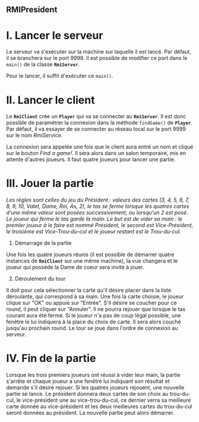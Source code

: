## RMIPresident

# I. Lancer le serveur

Le serveur va s'exécuter sur la machine sur laquelle il est lancé. Par défaut, il se branchera sur le port 9999. Il est possible de modifier ce port dans le `main()` de la classe **`RmiServer`**.

Pour le lancer, il suffit d'exécuter ce `main()`.

# II. Lancer le client

Le **`RmiClient`** crée un **`Player`** qui va se connecter au **`RmiServer`**. Il est donc possible de paramétrer la connexion dans la méthode `findGame()` de **`Player`**. Par défaut, il va essayer de se connecter au réseau local sur le port 9999 sur le nom *RmiService*.

La connexion sera appelée une fois que le client aura entré un nom et cliqué sur le bouton *Find a game!*. Il sera alors dans un salon temporaire, mis en attente d'autres joueurs. Il faut quatre joueurs pour lancer une partie.

# III. Jouer la partie

*Les règles sont celles du jeu du Président : valeurs des cartes (3, 4, 5, 6, 7, 8, 9, 10, Valet, Dame, Roi, As, 2), le tas se ferme lorsque les quatres cartes d'une même valeur sont posées successivement, ou lorsqu'un 2 est posé. Le joueur qui ferme le tas garde la main. Le but est de vider sa main : le premier joueur à le faire est nommé Président, le second est Vice-Président, le troisième est Vice-Trou-du-cul et le joueur restant est le Trou-du-cul.*

1. Démarrage de la partie

Une fois les quatre joueurs réunis (il est possible de démarrer quatre instances de **`RmiClient`** sur une même machine), la vue changera et le joueur qui possède la Dame de coeur sera invité à jouer.

2. Déroulement du tour

Il doit pour cela sélectionner la carte qu'il désire placer dans la liste déroulante, qui correspond à sa main. Une fois la carte choisie, le joueur clique sur "OK" ou appuie sur "Entrée". S'il désire se coucher pour ce round, il peut cliquer sur "Annuler". Il ne pourra rejouer que lorsque le tas courant aura été fermé. Si le joueur n'a pas de coup légal possible, une fenêtre le lui indiquera à la place du choix de carte. Il sera alors couché jusqu'au prochain round. Le tour se joue dans l'ordre de connexion au serveur.

# IV. Fin de la partie

Lorsque les trois premiers joueurs ont réussi à vider leur main, la partie s'arrête et chaque joueur a une fenêtre lui indiquant son résultat et demande s'il désire rejouer. Si les quatres joueurs rejouent, une nouvelle partie se lance. Le président donnera deux cartes de son choix au trou-du-cul, le vice-président une au vice-trou-du-cul, ce dernier verra sa meilleure carte donnée au vice-président et les deux meilleures cartes du trou-du-cul seront données au président. La nouvelle partie peut alors démarrer.

